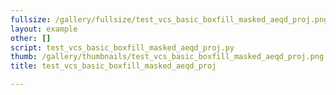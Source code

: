 ```yaml
---
fullsize: /gallery/fullsize/test_vcs_basic_boxfill_masked_aeqd_proj.png
layout: example
other: []
script: test_vcs_basic_boxfill_masked_aeqd_proj.py
thumb: /gallery/thumbnails/test_vcs_basic_boxfill_masked_aeqd_proj.png
title: test_vcs_basic_boxfill_masked_aeqd_proj

---
```

